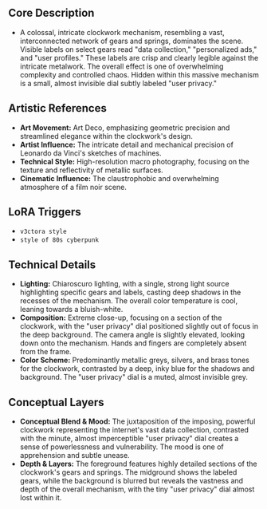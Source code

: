 ## Core Description

* A colossal, intricate clockwork mechanism, resembling a vast, interconnected network of gears and springs, dominates the scene.  Visible labels on select gears read "data collection," "personalized ads," and "user profiles."  These labels are crisp and clearly legible against the intricate metalwork.  The overall effect is one of overwhelming complexity and controlled chaos.  Hidden within this massive mechanism is a small, almost invisible dial subtly labeled "user privacy."


## Artistic References

*   **Art Movement:**  Art Deco, emphasizing geometric precision and streamlined elegance within the clockwork's design.
*   **Artist Influence:**  The intricate detail and mechanical precision of Leonardo da Vinci's sketches of machines.
*   **Technical Style:**  High-resolution macro photography, focusing on the texture and reflectivity of metallic surfaces.
*   **Cinematic Influence:**  The claustrophobic and overwhelming atmosphere of a film noir scene.


## LoRA Triggers

*   `v3ctora style`
*   `style of 80s cyberpunk`


## Technical Details

*   **Lighting:**  Chiaroscuro lighting, with a single, strong light source highlighting specific gears and labels, casting deep shadows in the recesses of the mechanism.  The overall color temperature is cool, leaning towards a bluish-white.
*   **Composition:**  Extreme close-up, focusing on a section of the clockwork, with the "user privacy" dial positioned slightly out of focus in the deep background.  The camera angle is slightly elevated, looking down onto the mechanism.  Hands and fingers are completely absent from the frame.
*   **Color Scheme:**  Predominantly metallic greys, silvers, and brass tones for the clockwork, contrasted by a deep, inky blue for the shadows and background.  The "user privacy" dial is a muted, almost invisible grey.


## Conceptual Layers

*   **Conceptual Blend & Mood:**  The juxtaposition of the imposing, powerful clockwork representing the internet's vast data collection, contrasted with the minute, almost imperceptible "user privacy" dial creates a sense of powerlessness and vulnerability.  The mood is one of apprehension and subtle unease.
*   **Depth & Layers:**  The foreground features highly detailed sections of the clockwork's gears and springs. The midground shows the labeled gears, while the background is blurred but reveals the vastness and depth of the overall mechanism, with the tiny "user privacy" dial almost lost within it.
